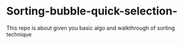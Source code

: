 # Sorting-bubble-quick-selection-
This repo is about given you basic algo and walkthrough of sorting technique

